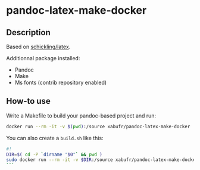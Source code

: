 pandoc-latex-make-docker
======

## Description

Based on [schickling/latex](https://github.com/schickling/dockerfiles/tree/master/latex).

Additionnal package installed:

 * Pandoc
 * Make
 * Ms fonts (contrib repository enabled)

## How-to use

Write a Makefile to build your pandoc-based project and run:

```bash
docker run --rm -it -v $(pwd):/source xabufr/pandoc-latex-make-docker
```

You can also create a `build.sh` like this:

````bash
#!
DIR=$( cd -P `dirname "$0"` && pwd )
sudo docker run --rm -it -v $DIR:/source xabufr/pandoc-latex-make-docker
```
